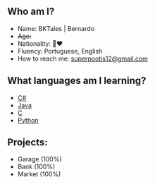 ## Who am I?
- Name: BKTales | Bernardo
- ~~Age:󠀠󠀠󠀠~~
- Nationality: 💚❤️
- Fluency: Portuguese, English
- How to reach me: superpootis12@gmail.com

## What languages am I learning?
- [C#](https://dotnet.microsoft.com/en-us/)
- [Java](https://www.java.com/pt-BR/)
- [C](https://docs.microsoft.com/en-us/cpp/build/vscpp-step-0-installation?view=msvc-170)
- [Python](https://www.python.org)

## Projects: 
- Garage (100%)
- Bank (100%)
- Market (100%)


<!---
BKTales/BKTales is a ✨ special ✨ repository because its `README.md` (this file) appears on your GitHub profile.
You can click the Preview link to take a look at your changes.
--->
